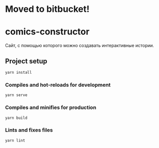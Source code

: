 # Moved to bitbucket!

# comics-constructor
Сайт, с помощью которого можно создавать интерактивные истории.

## Project setup
```
yarn install
```

### Compiles and hot-reloads for development
```
yarn serve
```

### Compiles and minifies for production
```
yarn build
```

### Lints and fixes files
```
yarn lint
```
